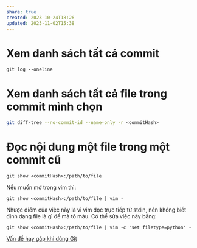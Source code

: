```yaml
---
share: true
created: 2023-10-24T18:26
updated: 2023-11-02T15:38
---
```

# Xem danh sách tất cả commit
```
git log --oneline
```
# Xem danh sách tất cả file trong commit mình chọn
```bash
git diff-tree --no-commit-id --name-only -r <commitHash>
```
# Đọc nội dung một file trong một commit cũ
```
git show <commitHash>:/path/to/file
```
Nếu muốn mở trong vim thì:
```
git show <commitHash>:/path/to/file | vim -
```
Nhược điểm của việc này là vì vim đọc trực tiếp từ stdin, nên không biết định dạng file là gì để mà tô màu. Có thể sửa việc này bằng:
```
git show <commitHash>:/path/to/file | vim -c 'set filetype=python' -
```

[Vấn đề hay gặp khi dùng Git](../V%E1%BA%A5n%20%C4%91%E1%BB%81%20hay%20g%E1%BA%B7p%20khi%20d%C3%B9ng%20Git.md)
